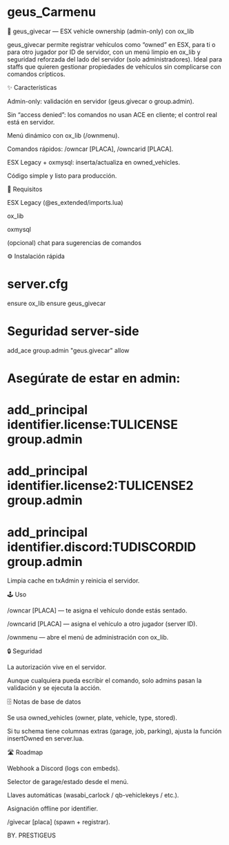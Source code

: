 # geus_Carmenu
🚗 geus_givecar — ESX vehicle ownership (admin-only) con ox_lib

geus_givecar permite registrar vehículos como “owned” en ESX, para ti o para otro jugador por ID de servidor, con un menú limpio en ox_lib y seguridad reforzada del lado del servidor (solo administradores).
Ideal para staffs que quieren gestionar propiedades de vehículos sin complicarse con comandos crípticos.

✨ Características

Admin-only: validación en servidor (geus.givecar o group.admin).

Sin “access denied”: los comandos no usan ACE en cliente; el control real está en servidor.

Menú dinámico con ox_lib (/ownmenu).

Comandos rápidos: /owncar [PLACA], /owncarid <ID> [PLACA].

ESX Legacy + oxmysql: inserta/actualiza en owned_vehicles.

Código simple y listo para producción.

🧩 Requisitos

ESX Legacy (@es_extended/imports.lua)

ox_lib

oxmysql

(opcional) chat para sugerencias de comandos

⚙️ Instalación rápida
# server.cfg
ensure ox_lib
ensure geus_givecar

# Seguridad server-side
add_ace group.admin "geus.givecar" allow

# Asegúrate de estar en admin:
# add_principal identifier.license:TULICENSE group.admin
# add_principal identifier.license2:TULICENSE2 group.admin
# add_principal identifier.discord:TUDISCORDID group.admin


Limpia cache en txAdmin y reinicia el servidor.

🕹️ Uso

/owncar [PLACA] — te asigna el vehículo donde estás sentado.

/owncarid <ID> [PLACA] — asigna el vehículo a otro jugador (server ID).

/ownmenu — abre el menú de administración con ox_lib.

🔒 Seguridad

La autorización vive en el servidor.

Aunque cualquiera pueda escribir el comando, solo admins pasan la validación y se ejecuta la acción.

🗄️ Notas de base de datos

Se usa owned_vehicles (owner, plate, vehicle, type, stored).

Si tu schema tiene columnas extras (garage, job, parking), ajusta la función insertOwned en server.lua.

🛣️ Roadmap

Webhook a Discord (logs con embeds).

Selector de garage/estado desde el menú.

Llaves automáticas (wasabi_carlock / qb-vehiclekeys / etc.).

Asignación offline por identifier.

/givecar <ID> <modelo> [placa] (spawn + registrar).


BY. PRESTIGEUS
